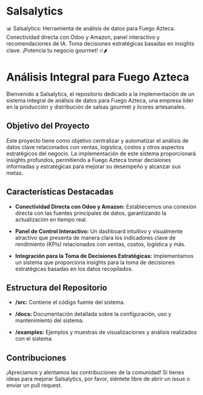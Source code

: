 # Salsalytics
📊 Salsalytics: Herramienta de análisis de datos para Fuego Azteca. Conectividad directa con Odoo y Amazon, panel interactivo y recomendaciones de IA. Toma decisiones estratégicas basadas en insights clave. ¡Potencia tu negocio gourmet! 🔥🌶️

# Análisis Integral para Fuego Azteca

Bienvenido a Salsalytics, el repositorio dedicado a la implementación de un sistema integral de análisis de datos para Fuego Azteca, una empresa líder en la producción y distribución de salsas gourmet y licores artesanales.

## Objetivo del Proyecto

Este proyecto tiene como objetivo centralizar y automatizar el análisis de datos clave relacionados con ventas, logística, costos y otros aspectos estratégicos del negocio. La implementación de este sistema proporcionará insights profundos, permitiendo a Fuego Azteca tomar decisiones informadas y estratégicas para mejorar su desempeño y alcanzar sus metas.

## Características Destacadas

- **Conectividad Directa con Odoo y Amazon:** Establecemos una conexión directa con las fuentes principales de datos, garantizando la actualización en tiempo real.
  
- **Panel de Control Interactivo:** Un dashboard intuitivo y visualmente atractivo que presenta de manera clara los indicadores clave de rendimiento (KPIs) relacionados con ventas, costos, logística y más.
  
- **Integración para la Toma de Decisiones Estratégicas:** Implementamos un sistema que proporciona insights para la toma de decisiones estratégicas basadas en los datos recopilados.

## Estructura del Repositorio

- **/src:** Contiene el código fuente del sistema.
  
- **/docs:** Documentación detallada sobre la configuración, uso y mantenimiento del sistema.
  
- **/examples:** Ejemplos y muestras de visualizaciones y análisis realizados con el sistema.

## Contribuciones

¡Apreciamos y alentamos las contribuciones de la comunidad! Si tienes ideas para mejorar Salsalytics, por favor, siéntete libre de abrir un issue o enviar un pull request.

